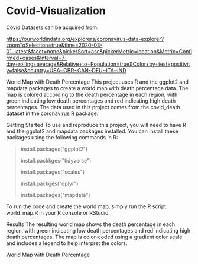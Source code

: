 # Covid-Visualization
Covid Datasets can be  acquired from:

https://ourworldindata.org/explorers/coronavirus-data-explorer?zoomToSelection=true&time=2020-03-01..latest&facet=none&pickerSort=asc&pickerMetric=location&Metric=Confirmed+cases&Interval=7-day+rolling+average&Relative+to+Population=true&Color+by+test+positivity=false&country=USA~GBR~CAN~DEU~ITA~IND

World Map with Death Percentage
This project uses R and the ggplot2 and mapdata packages to create a world map with death percentage data. The map is colored according to the death percentage in each region, with green indicating low death percentages and red indicating high death percentages. The data used in this project comes from the covid_death dataset in the coronavirus R package.

Getting Started
To use and reproduce this project, you will need to have R and the ggplot2 and mapdata packages installed. You can install these packages using the following commands in R:


>install.packages("ggplot2")
>
>install.packkges("tidyverse")
>
>install.packages("scales")
>
>install.packges("dplyr")
>
>install.packages("mapdata")

To run the code and create the world map, simply run the R script world_map.R in your R console or RStudio.

Results
The resulting world map shows the death percentage in each region, with green indicating low death percentages and red indicating high death percentages. The map is color-coded using a gradient color scale and includes a legend to help interpret the colors.

World Map with Death Percentage








